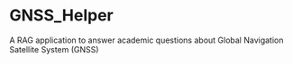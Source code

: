 # GNSS_Helper
A RAG application to answer academic questions about Global Navigation Satellite System (GNSS)
